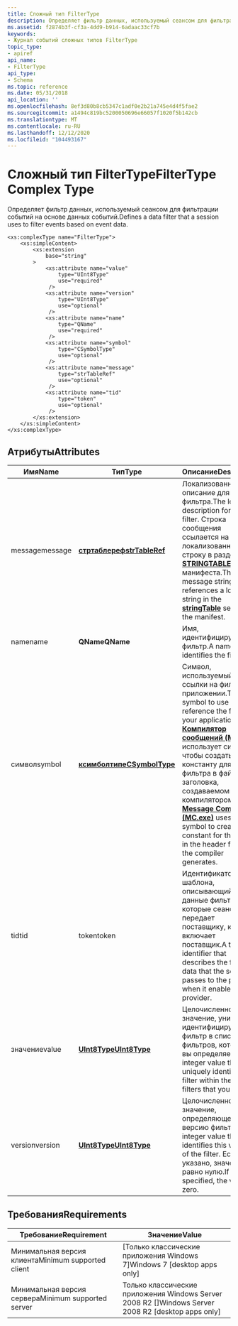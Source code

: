 ```yaml
---
title: Сложный тип FilterType
description: Определяет фильтр данных, используемый сеансом для фильтрации событий на основе данных событий.
ms.assetid: f2874b3f-cf3a-4dd9-b914-6adaac33cf7b
keywords:
- Журнал событий сложных типов FilterType
topic_type:
- apiref
api_name:
- FilterType
api_type:
- Schema
ms.topic: reference
ms.date: 05/31/2018
api_location: ''
ms.openlocfilehash: 8ef3d80b8cb5347c1adf0e2b21a745e4d4f5fae2
ms.sourcegitcommit: a1494c819bc5200050696e66057f1020f5b142cb
ms.translationtype: MT
ms.contentlocale: ru-RU
ms.lasthandoff: 12/12/2020
ms.locfileid: "104493167"
---
```

# <a name="filtertype-complex-type"></a><span data-ttu-id="b1324-104">Сложный тип FilterType</span><span class="sxs-lookup"><span data-stu-id="b1324-104">FilterType Complex Type</span></span>

<span data-ttu-id="b1324-105">Определяет фильтр данных, используемый сеансом для фильтрации событий на основе данных событий.</span><span class="sxs-lookup"><span data-stu-id="b1324-105">Defines a data filter that a session uses to filter events based on event data.</span></span>

``` syntax
<xs:complexType name="FilterType">
    <xs:simpleContent>
        <xs:extension
            base="string"
        >
            <xs:attribute name="value"
                type="UInt8Type"
                use="required"
             />
            <xs:attribute name="version"
                type="UInt8Type"
                use="optional"
             />
            <xs:attribute name="name"
                type="QName"
                use="required"
             />
            <xs:attribute name="symbol"
                type="CSymbolType"
                use="optional"
             />
            <xs:attribute name="message"
                type="strTableRef"
                use="optional"
             />
            <xs:attribute name="tid"
                type="token"
                use="optional"
             />
        </xs:extension>
    </xs:simpleContent>
</xs:complexType>
```

## <a name="attributes"></a><span data-ttu-id="b1324-106">Атрибуты</span><span class="sxs-lookup"><span data-stu-id="b1324-106">Attributes</span></span>



| <span data-ttu-id="b1324-107">Имя</span><span class="sxs-lookup"><span data-stu-id="b1324-107">Name</span></span>    | <span data-ttu-id="b1324-108">Тип</span><span class="sxs-lookup"><span data-stu-id="b1324-108">Type</span></span>                                                              | <span data-ttu-id="b1324-109">Описание</span><span class="sxs-lookup"><span data-stu-id="b1324-109">Description</span></span>                                                                                                                                                                                                                                      |
|---------|-------------------------------------------------------------------|--------------------------------------------------------------------------------------------------------------------------------------------------------------------------------------------------------------------------------------------------|
| <span data-ttu-id="b1324-110">message</span><span class="sxs-lookup"><span data-stu-id="b1324-110">message</span></span> | [<span data-ttu-id="b1324-111">**стртаблереф**</span><span class="sxs-lookup"><span data-stu-id="b1324-111">**strTableRef**</span></span>](eventmanifestschema-strtableref-simpletype.md) | <span data-ttu-id="b1324-112">Локализованное описание для фильтра.</span><span class="sxs-lookup"><span data-stu-id="b1324-112">The localized description for the filter.</span></span> <span data-ttu-id="b1324-113">Строка сообщения ссылается на локализованную строку в разделе " [**STRINGTABLE**](eventmanifestschema-stringtable-resources-element.md) " манифеста.</span><span class="sxs-lookup"><span data-stu-id="b1324-113">The message string references a localized string in the [**stringTable**](eventmanifestschema-stringtable-resources-element.md) section of the manifest.</span></span><br/>                                   |
| <span data-ttu-id="b1324-114">name</span><span class="sxs-lookup"><span data-stu-id="b1324-114">name</span></span>    | <span data-ttu-id="b1324-115">**QName**</span><span class="sxs-lookup"><span data-stu-id="b1324-115">**QName**</span></span>                                                         | <span data-ttu-id="b1324-116">Имя, идентифицирующее фильтр.</span><span class="sxs-lookup"><span data-stu-id="b1324-116">A name that identifies the filter.</span></span><br/>                                                                                                                                                                                                    |
| <span data-ttu-id="b1324-117">символ</span><span class="sxs-lookup"><span data-stu-id="b1324-117">symbol</span></span>  | [<span data-ttu-id="b1324-118">**ксимболтипе**</span><span class="sxs-lookup"><span data-stu-id="b1324-118">**CSymbolType**</span></span>](eventmanifestschema-csymboltype-simpletype.md) | <span data-ttu-id="b1324-119">Символ, используемый для ссылки на фильтр в приложении.</span><span class="sxs-lookup"><span data-stu-id="b1324-119">The symbol to use to reference the filter in your application.</span></span> <span data-ttu-id="b1324-120">[**Компилятор сообщений (MC.exe)**](message-compiler--mc-exe-.md) использует символ, чтобы создать константу для фильтра в файле заголовка, создаваемом компилятором.</span><span class="sxs-lookup"><span data-stu-id="b1324-120">The [**Message Compiler (MC.exe)**](message-compiler--mc-exe-.md) uses the symbol to create a constant for the filter in the header file that the compiler generates.</span></span><br/> |
| <span data-ttu-id="b1324-121">tid</span><span class="sxs-lookup"><span data-stu-id="b1324-121">tid</span></span>     | <span data-ttu-id="b1324-122">token</span><span class="sxs-lookup"><span data-stu-id="b1324-122">token</span></span>                                                             | <span data-ttu-id="b1324-123">Идентификатор шаблона, описывающий данные фильтра, которые сеанс передает поставщику, когда он включает поставщик.</span><span class="sxs-lookup"><span data-stu-id="b1324-123">A template identifier that describes the filter data that the session passes to the provider when it enables the provider.</span></span><br/>                                                                                                            |
| <span data-ttu-id="b1324-124">значение</span><span class="sxs-lookup"><span data-stu-id="b1324-124">value</span></span>   | [<span data-ttu-id="b1324-125">**UInt8Type**</span><span class="sxs-lookup"><span data-stu-id="b1324-125">**UInt8Type**</span></span>](eventmanifestschema-hexint8type-simpletype.md)   | <span data-ttu-id="b1324-126">Целочисленное значение, уникально идентифицирующее фильтр в списке фильтров, которые вы определяете.</span><span class="sxs-lookup"><span data-stu-id="b1324-126">An integer value that uniquely identifies the filter within the list of filters that you define.</span></span><br/>                                                                                                                                      |
| <span data-ttu-id="b1324-127">version</span><span class="sxs-lookup"><span data-stu-id="b1324-127">version</span></span> | [<span data-ttu-id="b1324-128">**UInt8Type**</span><span class="sxs-lookup"><span data-stu-id="b1324-128">**UInt8Type**</span></span>](eventmanifestschema-hexint8type-simpletype.md)   | <span data-ttu-id="b1324-129">Целочисленное значение, определяющее эту версию фильтра.</span><span class="sxs-lookup"><span data-stu-id="b1324-129">An integer value that identifies this version of the filter.</span></span> <span data-ttu-id="b1324-130">Если не указано, значение равно нулю.</span><span class="sxs-lookup"><span data-stu-id="b1324-130">If not specified, the value is zero.</span></span><br/>                                                                                                                                     |



## <a name="requirements"></a><span data-ttu-id="b1324-131">Требования</span><span class="sxs-lookup"><span data-stu-id="b1324-131">Requirements</span></span>



| <span data-ttu-id="b1324-132">Требование</span><span class="sxs-lookup"><span data-stu-id="b1324-132">Requirement</span></span> | <span data-ttu-id="b1324-133">Значение</span><span class="sxs-lookup"><span data-stu-id="b1324-133">Value</span></span> |
|-------------------------------------|---------------------------------------------------------|
| <span data-ttu-id="b1324-134">Минимальная версия клиента</span><span class="sxs-lookup"><span data-stu-id="b1324-134">Minimum supported client</span></span><br/> | <span data-ttu-id="b1324-135">\[Только классические приложения Windows 7\]</span><span class="sxs-lookup"><span data-stu-id="b1324-135">Windows 7 \[desktop apps only\]</span></span><br/>              |
| <span data-ttu-id="b1324-136">Минимальная версия сервера</span><span class="sxs-lookup"><span data-stu-id="b1324-136">Minimum supported server</span></span><br/> | <span data-ttu-id="b1324-137">Только классические приложения Windows Server 2008 R2 \[\]</span><span class="sxs-lookup"><span data-stu-id="b1324-137">Windows Server 2008 R2 \[desktop apps only\]</span></span><br/> |



 

 





